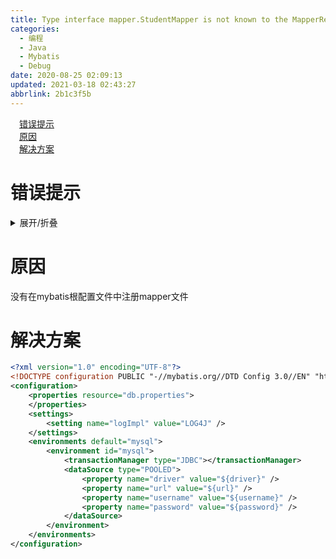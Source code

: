 ```yaml
---
title: Type interface mapper.StudentMapper is not known to the MapperRegistry
categories: 
  - 编程
  - Java
  - Mybatis
  - Debug
date: 2020-08-25 02:09:13
updated: 2021-03-18 02:43:27
abbrlink: 2b1c3f5b
---
```

<div id='my_toc'><a href="/blog/2b1c3f5b/#错误提示" class="header_1">错误提示</a>&nbsp;<br><a href="/blog/2b1c3f5b/#原因" class="header_1">原因</a>&nbsp;<br><a href="/blog/2b1c3f5b/#解决方案" class="header_1">解决方案</a>&nbsp;<br></div>
<style>.header_1{margin-left: 1em;}.header_2{margin-left: 2em;}.header_3{margin-left: 3em;}.header_4{margin-left: 4em;}.header_5{margin-left: 5em;}.header_6{margin-left: 6em;}</style>
<!--more-->
<script>if (navigator.platform.search('arm')==-1){document.getElementById('my_toc').style.display = 'none';}var e,p = document.getElementsByTagName('p');while (p.length>0) {e = p[0];e.parentElement.removeChild(e);}</script>

<!--end-->
# 错误提示

<details><summary>展开/折叠</summary><pre>
org.apache.ibatis.binding.BindingException: Type interface mapper.StudentMapper is not known to the MapperRegistry.
	at org.apache.ibatis.binding.MapperRegistry.getMapper(MapperRegistry.java:47)
	at org.apache.ibatis.session.Configuration.getMapper(Configuration.java:779)
	at org.apache.ibatis.session.defaults.DefaultSqlSession.getMapper(DefaultSqlSession.java:291)
	at test.OneToManyTest3.main(OneToManyTest3.java:14)
</pre></details>

# 原因
没有在mybatis根配置文件中注册mapper文件
# 解决方案
```xml
<?xml version="1.0" encoding="UTF-8"?>
<!DOCTYPE configuration PUBLIC "-//mybatis.org//DTD Config 3.0//EN" "http://mybatis.org/dtd/mybatis-3-config.dtd" >
<configuration>
    <properties resource="db.properties">
    </properties>
    <settings>
        <setting name="logImpl" value="LOG4J" />
    </settings>
    <environments default="mysql">
        <environment id="mysql">
            <transactionManager type="JDBC"></transactionManager>
            <dataSource type="POOLED">
                <property name="driver" value="${driver}" />
                <property name="url" value="${url}" />
                <property name="username" value="${username}" />
                <property name="password" value="${password}" />
            </dataSource>
        </environment>
    </environments>
</configuration>
```
